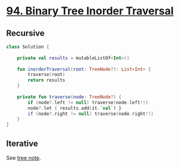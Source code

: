 # [94. Binary Tree Inorder Traversal](https://leetcode.com/problems/binary-tree-inorder-traversal/)

## Recursive
```kotlin
class Solution {
    
    private val results = mutableListOf<Int>()
    
    fun inorderTraversal(root: TreeNode?): List<Int> {
        traverse(root)
        return results
    }
    
    private fun traverse(node: TreeNode?) {
        if (node?.left != null) traverse(node.left!!)
        node?.let { results.add(it.`val`) }
        if (node?.right != null) traverse(node.right!!)
    }
}
```

## Iterative
See [tree note](../topics/tree.md#inorder-traversal).
